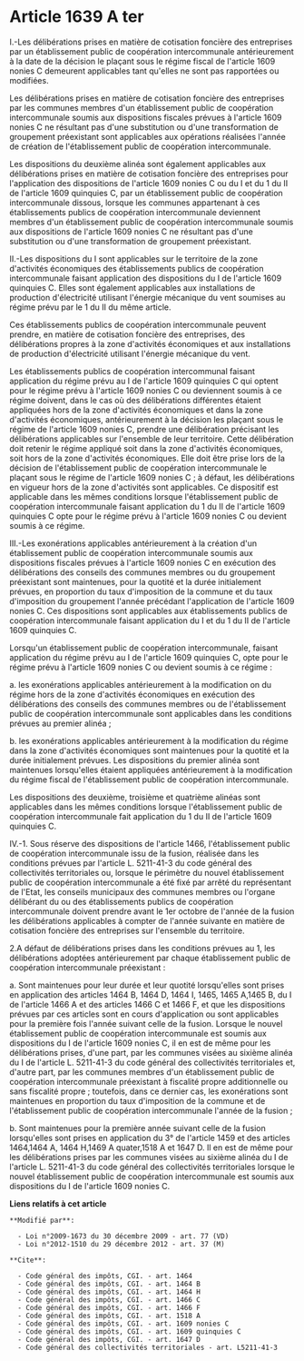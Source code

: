 # Article 1639 A ter

I.-Les délibérations prises en matière de cotisation foncière des entreprises par un établissement public de coopération
intercommunale antérieurement à la date de la décision le plaçant sous le régime fiscal de l'article 1609 nonies C demeurent
applicables tant qu'elles ne sont pas rapportées ou modifiées. 

Les délibérations prises en matière de cotisation foncière des entreprises par les communes membres d'un établissement public
de coopération intercommunale soumis aux dispositions fiscales prévues à l'article 1609 nonies C ne résultant pas d'une
substitution ou d'une transformation de groupement préexistant sont applicables aux opérations réalisées l'année de création
de l'établissement public de coopération intercommunale. 

Les dispositions du deuxième alinéa sont également applicables aux délibérations prises en matière de cotisation foncière des
entreprises pour l'application des dispositions de l'article 1609 nonies C ou du I et du 1 du II de l'article 1609 quinquies
C, par un établissement public de coopération intercommunale dissous, lorsque les communes appartenant à ces établissements
publics de coopération intercommunale deviennent membres d'un établissement public de coopération intercommunale soumis aux
dispositions de l'article 1609 nonies C ne résultant pas d'une substitution ou d'une transformation de groupement
préexistant. 

II.-Les dispositions du I sont applicables sur le territoire de la zone d'activités économiques des établissements publics de
coopération intercommunale faisant application des dispositions du I de l'article 1609 quinquies C. Elles sont également
applicables aux installations de production d'électricité utilisant l'énergie mécanique du vent soumises au régime prévu par
le 1 du II du même article. 

Ces établissements publics de coopération intercommunale peuvent prendre, en matière de cotisation foncière des entreprises,
des délibérations propres à la zone d'activités économiques et aux installations de production d'électricité utilisant
l'énergie mécanique du vent. 

Les établissements publics de coopération intercommunal faisant application du régime prévu au I de l'article 1609 quinquies
C qui optent pour le régime prévu à l'article 1609 nonies C ou deviennent soumis à ce régime doivent, dans le cas où des
délibérations différentes étaient appliquées hors de la zone d'activités économiques et dans la zone d'activités économiques,
antérieurement à la décision les plaçant sous le régime de l'article 1609 nonies C, prendre une délibération précisant les
délibérations applicables sur l'ensemble de leur territoire. Cette délibération doit retenir le régime appliqué soit dans la
zone d'activités économiques, soit hors de la zone d'activités économiques. Elle doit être prise lors de la décision de
l'établissement public de coopération intercommunale le plaçant sous le régime de l'article 1609 nonies C ; à défaut, les
délibérations en vigueur hors de la zone d'activités sont applicables. Ce dispositif est applicable dans les mêmes conditions
lorsque l'établissement public de coopération intercommunale faisant application du 1 du II de l'article 1609 quinquies C
opte pour le régime prévu à l'article 1609 nonies C ou devient soumis à ce régime. 

III.-Les exonérations applicables antérieurement à la création d'un établissement public de coopération intercommunale soumis
aux dispositions fiscales prévues à l'article 1609 nonies C en exécution des délibérations des conseils des communes membres
ou du groupement préexistant sont maintenues, pour la quotité et la durée initialement prévues, en proportion du taux
d'imposition de la commune et du taux d'imposition du groupement l'année précédant l'application de l'article 1609 nonies C.
Ces dispositions sont applicables aux établissements publics de coopération intercommunale faisant application du I et du 1
du II de l'article 1609 quinquies C. 

Lorsqu'un établissement public de coopération intercommunale, faisant application du régime prévu au I de l'article 1609
quinquies C, opte pour le régime prévu à l'article 1609 nonies C ou devient soumis à ce régime : 

a. les exonérations applicables antérieurement à la modification on du régime hors de la zone d'activités économiques en
exécution des délibérations des conseils des communes membres ou de l'établissement public de coopération intercommunale sont
applicables dans les conditions prévues au premier alinéa ; 

b. les exonérations applicables antérieurement à la modification du régime dans la zone d'activités économiques sont
maintenues pour la quotité et la durée initialement prévues. Les dispositions du premier alinéa sont maintenues lorsqu'elles
étaient appliquées antérieurement à la modification du régime fiscal de l'établissement public de coopération
intercommunale. 

Les dispositions des deuxième, troisième et quatrième alinéas sont applicables dans les mêmes conditions lorsque
l'établissement public de coopération intercommunale fait application du 1 du II de l'article 1609 quinquies C. 

IV.-1. Sous réserve des dispositions de l'article 1466, l'établissement public de coopération intercommunale issu de la
fusion, réalisée dans les conditions prévues par l'article L. 5211-41-3 du code général des collectivités territoriales ou,
lorsque le périmètre du nouvel établissement public de coopération intercommunale a été fixé par arrêté du représentant de
l'Etat, les conseils municipaux des communes membres ou l'organe délibérant du ou des établissements publics de coopération
intercommunale doivent prendre avant le 1er octobre de l'année de la fusion les délibérations applicables à compter de
l'année suivante en matière de cotisation foncière des entreprises sur l'ensemble du territoire. 

2.A défaut de délibérations prises dans les conditions prévues au 1, les délibérations adoptées antérieurement par chaque
établissement public de coopération intercommunale préexistant : 

a. Sont maintenues pour leur durée et leur quotité lorsqu'elles sont prises en application des articles 1464 B, 1464 D, 1464
I, 1465, 1465 A,1465 B, du I de l'article 1466 A et des articles 1466 C et 
1466 F, et que les dispositions prévues par ces articles sont en cours d'application ou sont applicables pour la première
fois l'année suivant celle de la fusion. Lorsque le nouvel établissement public de coopération intercommunale est soumis aux
dispositions du I de l'article 1609 nonies C, il en est de même pour les délibérations prises, d'une part, par les communes
visées au sixième alinéa du I de l'article L. 5211-41-3 du code général des collectivités territoriales et, d'autre part, par
les communes membres d'un établissement public de coopération intercommunale préexistant à fiscalité propre additionnelle ou
sans fiscalité propre ; toutefois, dans ce dernier cas, les exonérations sont maintenues en proportion du taux d'imposition
de la commune et de l'établissement public de coopération intercommunale l'année de la fusion ; 

b. Sont maintenues pour la première année suivant celle de la fusion lorsqu'elles sont prises en application du 3° de
l'article 1459 et des articles 1464,1464 A,
1464 H,1469 A quater,1518 A et 1647 D. Il en est de même pour les délibérations prises par les communes visées au sixième
alinéa du I de l'article L. 5211-41-3 du code général des collectivités territoriales lorsque le nouvel établissement public
de coopération intercommunale est soumis aux dispositions du I de l'article 1609 nonies C.

**Liens relatifs à cet article**

	**Modifié par**:

	  - Loi n°2009-1673 du 30 décembre 2009 - art. 77 (VD)
	  - Loi n°2012-1510 du 29 décembre 2012 - art. 37 (M)

	**Cite**:

	  - Code général des impôts, CGI. - art. 1464
	  - Code général des impôts, CGI. - art. 1464 B
	  - Code général des impôts, CGI. - art. 1464 H
	  - Code général des impôts, CGI. - art. 1466 C
	  - Code général des impôts, CGI. - art. 1466 F
	  - Code général des impôts, CGI. - art. 1518 A
	  - Code général des impôts, CGI. - art. 1609 nonies C
	  - Code général des impôts, CGI. - art. 1609 quinquies C
	  - Code général des impôts, CGI. - art. 1647 D
	  - Code général des collectivités territoriales - art. L5211-41-3
